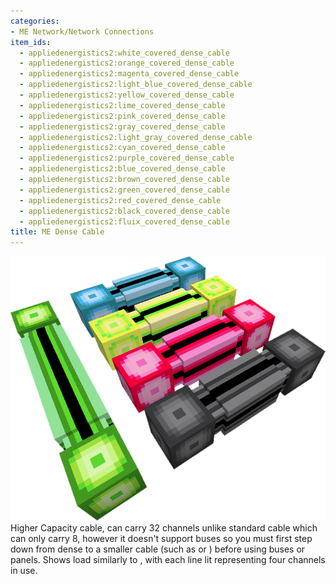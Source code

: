```yaml
---
categories:
- ME Network/Network Connections
item_ids:
  - appliedenergistics2:white_covered_dense_cable
  - appliedenergistics2:orange_covered_dense_cable
  - appliedenergistics2:magenta_covered_dense_cable
  - appliedenergistics2:light_blue_covered_dense_cable
  - appliedenergistics2:yellow_covered_dense_cable
  - appliedenergistics2:lime_covered_dense_cable
  - appliedenergistics2:pink_covered_dense_cable
  - appliedenergistics2:gray_covered_dense_cable
  - appliedenergistics2:light_gray_covered_dense_cable
  - appliedenergistics2:cyan_covered_dense_cable
  - appliedenergistics2:purple_covered_dense_cable
  - appliedenergistics2:blue_covered_dense_cable
  - appliedenergistics2:brown_covered_dense_cable
  - appliedenergistics2:green_covered_dense_cable
  - appliedenergistics2:red_covered_dense_cable
  - appliedenergistics2:black_covered_dense_cable
  - appliedenergistics2:fluix_covered_dense_cable
title: ME Dense Cable
---
```


![A picture of dense cable.](../../../../public/assets/large/dense_cable.png)Higher Capacity
cable, can carry 32 channels unlike standard cable which can only carry 8,
however it doesn't support buses so you must first step down from dense to a
smaller cable (such as <ItemLink
id="appliedenergistics2:fluix_glass_cable"/> or <ItemLink
id="appliedenergistics2:fluix_smart_cable"/>) before using buses or
panels. Shows load similarly to <ItemLink
id="appliedenergistics2:fluix_smart_cable"/>, with each line lit
representing four channels in use.

<RecipeFor id="appliedenergistics2:fluix_covered_dense_cable"/>
